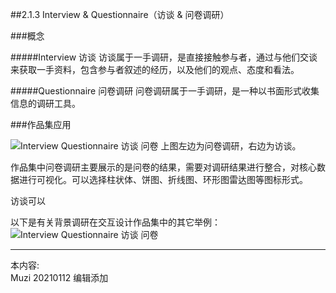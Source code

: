 ##2.1.3 Interview & Questionnaire（访谈 & 问卷调研）

###概念

#####Interview 访谈
访谈属于一手调研，是直接接触参与者，通过与他们交谈来获取一手资料，包含参与者叙述的经历，以及他们的观点、态度和看法。


#####Questionnaire 问卷调研
问卷调研属于一手调研，是一种以书面形式收集信息的调研工具。


###作品集应用

![Interview Questionnaire 访谈 问卷](http://kitpic.makebi.net/2021/ixd_05.jpg)
上图左边为问卷调研，右边为访谈。

作品集中问卷调研主要展示的是问卷的结果，需要对调研结果进行整合，对核心数据进行可视化。可以选择柱状体、饼图、折线图、环形图雷达图等图标形式。

访谈可以

以下是有关背景调研在交互设计作品集中的其它举例：
![Interview Questionnaire 访谈 问卷](http://kitpic.makebi.net/2021/ixd_06.jpg)






---
本内容:  
Muzi 20210112 编辑添加
